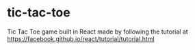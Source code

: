 # tic-tac-toe
Tic Tac Toe game built in React made by following the tutorial at https://facebook.github.io/react/tutorial/tutorial.html

